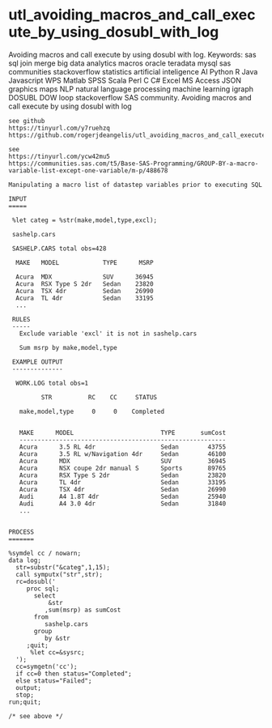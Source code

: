 # utl_avoiding_macros_and_call_execute_by_using_dosubl_with_log
Avoiding macros and call execute by using dosubl with log.  Keywords: sas sql join merge big data analytics macros oracle teradata mysql sas communities stackoverflow statistics artificial inteligence AI Python R Java Javascript WPS Matlab SPSS Scala Perl C C# Excel MS Access JSON graphics maps NLP natural language processing machine learning igraph DOSUBL DOW loop stackoverflow SAS community.
    Avoiding macros and call execute by using dosubl with log

    see github
    https://tinyurl.com/y7ruehzq
    https://github.com/rogerjdeangelis/utl_avoiding_macros_and_call_execute_by_using_dosubl_with_log

    see
    https://tinyurl.com/ycw42mu5
    https://communities.sas.com/t5/Base-SAS-Programming/GROUP-BY-a-macro-variable-list-except-one-variable/m-p/488678

    Manipulating a macro list of datastep variables prior to executing SQL

    INPUT
    =====

     %let categ = %str(make,model,type,excl);

     sashelp.cars

     SASHELP.CARS total obs=428

      MAKE   MODEL            TYPE      MSRP

      Acura  MDX              SUV      36945
      Acura  RSX Type S 2dr   Sedan    23820
      Acura  TSX 4dr          Sedan    26990
      Acura  TL 4dr           Sedan    33195
      ...

     RULES
     -----
       Exclude variable 'excl' it is not in sashelp.cars

       Sum msrp by make,model,type

     EXAMPLE OUTPUT
     --------------

      WORK.LOG total obs=1

             STR          RC    CC     STATUS

       make,model,type     0     0    Completed


       MAKE      MODEL                        TYPE       sumCost
       ---------------------------------------------------------
       Acura      3.5 RL 4dr                  Sedan        43755
       Acura      3.5 RL w/Navigation 4dr     Sedan        46100
       Acura      MDX                         SUV          36945
       Acura      NSX coupe 2dr manual S      Sports       89765
       Acura      RSX Type S 2dr              Sedan        23820
       Acura      TL 4dr                      Sedan        33195
       Acura      TSX 4dr                     Sedan        26990
       Audi       A4 1.8T 4dr                 Sedan        25940
       Audi       A4 3.0 4dr                  Sedan        31840
       ...


    PROCESS
    =======

    %symdel cc / nowarn;
    data log;
      str=substr("&categ",1,15);
      call symputx("str",str);
      rc=dosubl('
         proc sql;
           select
               &str
              ,sum(msrp) as sumCost
           from
              sashelp.cars
           group
              by &str
         ;quit;
          %let cc=&sysrc;
      ');
      cc=symgetn('cc');
      if cc=0 then status="Completed";
      else status="Failed";
      output;
      stop;
    run;quit;

    /* see above */


